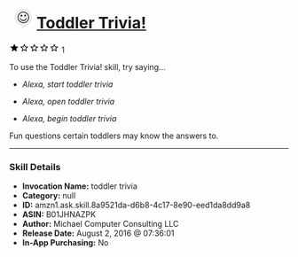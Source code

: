 # &nbsp;<img src="skill_icon" alt="Toddler Trivia! icon" width="36"> [Toddler Trivia!](http://alexa.amazon.com/#skills/amzn1.ask.skill.8a9521da-d6b8-4c17-8e90-eed1da8dd9a8)
![1 stars](../../images/ic_star_black_18dp_1x.png)![1 stars](../../images/ic_star_border_black_18dp_1x.png)![1 stars](../../images/ic_star_border_black_18dp_1x.png)![1 stars](../../images/ic_star_border_black_18dp_1x.png)![1 stars](../../images/ic_star_border_black_18dp_1x.png) 1

To use the Toddler Trivia! skill, try saying...

* *Alexa, start toddler trivia*

* *Alexa, open toddler trivia*

* *Alexa, begin toddler trivia*

Fun questions certain toddlers may know the answers to.

***

### Skill Details

* **Invocation Name:** toddler trivia
* **Category:** null
* **ID:** amzn1.ask.skill.8a9521da-d6b8-4c17-8e90-eed1da8dd9a8
* **ASIN:** B01JHNAZPK
* **Author:** Michael Computer Consulting LLC
* **Release Date:** August 2, 2016 @ 07:36:01
* **In-App Purchasing:** No
